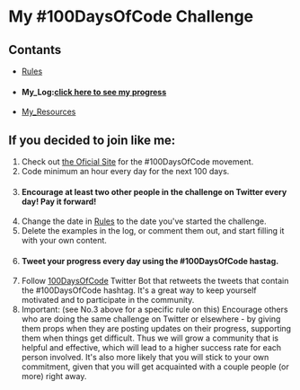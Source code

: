 # My #100DaysOfCode Challenge

## Contants
* [Rules]() 
* #### My_Log:[click here to see my progress]()
* [My_Resources]()

## If you decided to join like me:
1. Check out [the Oficial Site](https://www.100daysofx.com/challenges/) for the #100DaysOfCode movement. 
2. Code minimum an hour every day for the next 100 days.
3. #### Encourage at least two other people in the challenge on Twitter every day! Pay it forward!
4. Change the date in [Rules]() to the date you've started the challenge.
5. Delete the examples in the log, or comment them out, and start filling it with your own content.
6. #### Tweet your progress every day using the #100DaysOfCode hastag.
7. Follow [100DaysOfCode](https://twitter.com/_100DaysOfCode) Twitter Bot that retweets the tweets that contain the #100DaysOfCode hashtag. It's a great way to keep yourself motivated and to participate in the community. 
8. Important: (see No.3 above for a specific rule on this) Encourage others who are doing the same challenge on Twitter or elsewhere - by giving them props when they are posting updates on their progress, supporting them when things get difficult. Thus we will grow a community that is helpful and effective, which will lead to a higher success rate for each person involved. It's also more likely that you will stick to your own commitment, given that you will get acquainted with a couple people (or more) right away.
